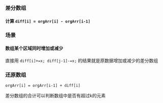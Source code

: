 ### 差分数组

#### 计算  `diff[i] = orgArr[i] - orgArr[i-1]`

### 场景

#### 数组某个区域同时增加或减少

直接用 `diff[i]+=x; diff[j-1]-=x;` 的结果就是原数据增加或减少的差分数组

### 还原数组

`orgArr[i] = orgArr[i-1] + diff[i]`

差分数组的合计可以判断数组中是否有超过k的元素






